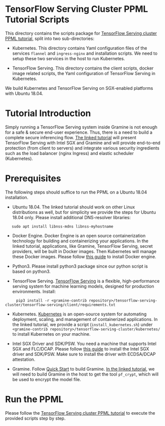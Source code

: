 # TensorFlow Serving Cluster PPML Tutorial Scripts

This directory contains the scripts package for [TensorFlow Serving cluster PPML tutorial](https://gramine.readthedocs.io/en/latest/tutorials/tensorflow-serving-cluster/index.html), split into two sub-directories:
- Kubernetes. This directory contains Yaml configuration files of the services
  `flannel` and `ingress-nginx` and installation scripts. We need to setup these
  two services in the host to run Kubernetes.

- TensorFlow Serving. This directory contains the client scripts, docker image
  related scripts, the Yaml configuration of TensorFlow Serving in Kubernetes.

We build Kubernetes and TensorFlow Serving on SGX-enabled platforms with Ubuntu
18.04.

# Tutorial Introduction

Simply running a TensorFlow Serving system inside Gramine is not enough for a
safe & secure end-user experience. Thus, there is a need to build a complete
secure inferencing flow. [The linked tutorial](https://gramine.readthedocs.io/en/latest/tutorials/tensorflow-serving-cluster/index.html)
will present TensorFlow Serving with Intel SGX and Gramine and will provide
end-to-end protection (from client to servers) and integrate various security
ingredients such as the load balancer (nginx Ingress) and elastic scheduler
(Kubernetes).

# Prerequisites

The following steps should suffice to run the PPML on a Ubuntu 18.04 installation.

- Ubuntu 18.04. The linked tutorial should work on other Linux distributions as
  well, but for simplicity we provide the steps for Ubuntu 18.04 only.
  Please install additional DNS-resolver libraries:
```
   sudo apt install libnss-mdns libnss-myhostname
```

- Docker Engine. Docker Engine is an open source containerization technology for
  building and containerizing your applications. In the linked tutorial, applications,
  like Gramine, TensorFlow Serving, secret providers, will be built in Docker
  images. Then Kubernetes will manage these Docker images.
  Please follow [this guide](https://docs.docker.com/engine/install/ubuntu/#install-using-the-convenience-script)
  to install Docker engine.

- Python3. Please install python3 package since our python script is based on
  python3.

- TensorFlow Serving. [TensorFlow Serving](https://www.TensorFlow.org/tfx/guide/serving)
  is a flexible, high-performance serving system for machine learning models,
  designed for production environments. Install:
```
     pip3 install -r <gramine-contrib repository>/tensorflow-serving-cluster/tensorflow-serving/client/requirements.txt
```
- Kubernetes. [Kubernetes](https://kubernetes.io/docs/concepts/overview/what-is-kubernetes/)
  is an open-source system for automating deployment,
  scaling, and management of containerized applications. In the linked tutorial,
  we provide a script (`install_kubernetes.sh`) under `<gramine-contrib repository>/tensorflow-serving-cluster/kubernetes/` to install Kubernetes on your machine.

- Intel SGX Driver and SDK/PSW. You need a machine that supports Intel SGX and
  FLC/DCAP. Please follow [this guide](https://download.01.org/intel-sgx/latest/linux-latest/docs/Intel_SGX_Installation_Guide_Linux_2.10_Open_Source.pdf)
  to install the Intel SGX driver and SDK/PSW. Make sure to install the driver with ECDSA/DCAP attestation.

- Gramine. Follow [Quick Start](https://gramine.readthedocs.io/en/latest/quickstart.html)
  to build Gramine. [In the linked tutorial](https://gramine.readthedocs.io/en/latest/tutorials/tensorflow-serving-cluster/index.html),
  we will need to build Gramine in the host to get the tool `pf_crypt`, which
  will be used to encrypt the model file.

# Run the PPML

Please follow the [TensorFlow Serving cluster PPML tutorial](https://gramine.readthedocs.io/en/latest/tutorials/tensorflow-serving-cluster/index.html)
to execute the provided scripts step by step.

